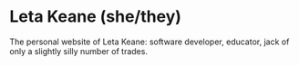 # Leta Keane (she/they)

The personal website of Leta Keane: software developer, educator, jack of only a slightly silly number of trades.

